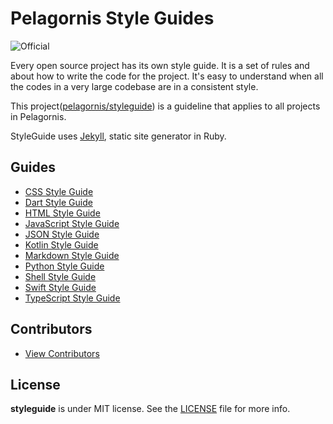 # Pelagornis Style Guides

![Official](https://img.shields.io/badge/project-official-green.svg?colorA=303033&colorB=226af6&label=Pelagornis)

Every open source project has its own style guide.
It is a set of rules and about how to write the code for the project.
It's easy to understand when all the codes in a very large codebase are in a consistent style.

This project([pelagornis/styleguide](https://github.com/pelagornis/styleguide)) is a guideline that applies to all projects in Pelagornis.

StyleGuide uses [Jekyll](https://jekyllrb.com), static site generator in Ruby.

## Guides

- [CSS Style Guide](https://pelagornis.github.io/styleguide/css)
- [Dart Style Guide](https://pelagornis.github.io/styleguide/dart)
- [HTML Style Guide](https://pelagornis.github.io/styleguide/html/)
- [JavaScript Style Guide](https://pelagornis.github.io/styleguide/javascript/)
- [JSON Style Guide](https://pelagornis.github.io/styleguide/json/)
- [Kotlin Style Guide](https://pelagornis.github.io/styleguide/kotlin/)
- [Markdown Style Guide](https://pelagornis.github.io/styleguide/markdown)
- [Python Style Guide](https://pelagornis.github.io/styleguide/python)
- [Shell Style Guide](https://pelagornis.github.io/styleguide/shell/)
- [Swift Style Guide](https://pelagornis.github.io/styleguide/swift/)
- [TypeScript Style Guide](https://pelagornis.github.io/styleguide/typescript/)

## Contributors

- [View Contributors](https://github.com/pelagornis/styleguide/graphs/contributors)

## License

**styleguide** is under MIT license. See the [LICENSE](LICENSE) file for more info.
